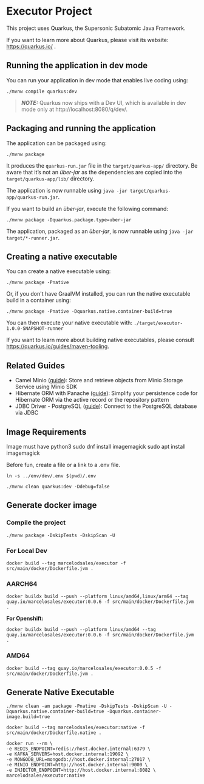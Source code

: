# Executor Project

This project uses Quarkus, the Supersonic Subatomic Java Framework.

If you want to learn more about Quarkus, please visit its website: https://quarkus.io/ .

## Running the application in dev mode

You can run your application in dev mode that enables live coding using:
```shell script
./mvnw compile quarkus:dev
```

> **_NOTE:_**  Quarkus now ships with a Dev UI, which is available in dev mode only at http://localhost:8080/q/dev/.

## Packaging and running the application

The application can be packaged using:
```shell script
./mvnw package
```
It produces the `quarkus-run.jar` file in the `target/quarkus-app/` directory.
Be aware that it’s not an _über-jar_ as the dependencies are copied into the `target/quarkus-app/lib/` directory.

The application is now runnable using `java -jar target/quarkus-app/quarkus-run.jar`.

If you want to build an _über-jar_, execute the following command:
```shell script
./mvnw package -Dquarkus.package.type=uber-jar
```

The application, packaged as an _über-jar_, is now runnable using `java -jar target/*-runner.jar`.

## Creating a native executable

You can create a native executable using: 
```shell script
./mvnw package -Pnative
```

Or, if you don't have GraalVM installed, you can run the native executable build in a container using: 
```shell script
./mvnw package -Pnative -Dquarkus.native.container-build=true
```

You can then execute your native executable with: `./target/executor-1.0.0-SNAPSHOT-runner`

If you want to learn more about building native executables, please consult https://quarkus.io/guides/maven-tooling.

## Related Guides

- Camel Minio ([guide](https://camel.apache.org/camel-quarkus/latest/reference/extensions/minio.html)): Store and retrieve objects from Minio Storage Service using Minio SDK
- Hibernate ORM with Panache ([guide](https://quarkus.io/guides/hibernate-orm-panache)): Simplify your persistence code for Hibernate ORM via the active record or the repository pattern
- JDBC Driver - PostgreSQL ([guide](https://quarkus.io/guides/datasource)): Connect to the PostgreSQL database via JDBC

## Image Requirements
Image must have python3
sudo dnf install imagemagick
sudo apt install imagemagick

Before fun, create a file or a link to a .env file.
```shell
ln -s ../env/dev/.env $(pwd)/.env
```

```shell
./mvnw clean quarkus:dev -Ddebug=false
```


## Generate docker image

### Compile the project
```shell
./mvnw package -DskipTests -DskipScan -U
```

### For Local Dev
```
docker build --tag marcelodsales/executor -f src/main/docker/Dockerfile.jvm .
```

### AARCH64
```shell
docker buildx build --push --platform linux/amd64,linux/arm64 --tag quay.io/marcelosales/executor:0.0.6 -f src/main/docker/Dockerfile.jvm .
```
**For Openshift:**
```
docker buildx build --push --platform linux/amd64 --tag quay.io/marcelosales/executor:0.0.6 -f src/main/docker/Dockerfile.jvm .
```

### AMD64
```
docker build --tag quay.io/marcelosales/executor:0.0.5 -f src/main/docker/Dockerfile.jvm .
```

## Generate Native Executable
```
./mvnw clean -am package -Pnative -DskipTests -DskipScan -U -Dquarkus.native.container-build=true -Dquarkus.container-image.build=true

docker build --tag marcelodsales/executor:native -f src/main/docker/Dockerfile.native .

docker run --rm \
-e REDIS_ENDPOINT=redis://host.docker.internal:6379 \
-e KAFKA_SERVERS=host.docker.internal:19092 \
-e MONGODB_URL=mongodb://host.docker.internal:27017 \
-e MINIO_ENDPOINT=http://host.docker.internal:9000 \
-e INJECTOR_ENDPOINT=http://host.docker.internal:8082 \
marcelodsales/executor:native
```
